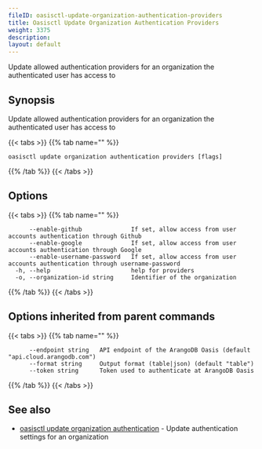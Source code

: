```yaml
---
fileID: oasisctl-update-organization-authentication-providers
title: Oasisctl Update Organization Authentication Providers
weight: 3375
description: 
layout: default
---
```

Update allowed authentication providers for an organization the authenticated user has access to

## Synopsis

Update allowed authentication providers for an organization the authenticated user has access to

{{< tabs >}}
{{% tab name="" %}}
```
oasisctl update organization authentication providers [flags]
```
{{% /tab %}}
{{< /tabs >}}

## Options

{{< tabs >}}
{{% tab name="" %}}
```
      --enable-github              If set, allow access from user accounts authentication through Github
      --enable-google              If set, allow access from user accounts authentication through Google
      --enable-username-password   If set, allow access from user accounts authentication through username-password
  -h, --help                       help for providers
  -o, --organization-id string     Identifier of the organization
```
{{% /tab %}}
{{< /tabs >}}

## Options inherited from parent commands

{{< tabs >}}
{{% tab name="" %}}
```
      --endpoint string   API endpoint of the ArangoDB Oasis (default "api.cloud.arangodb.com")
      --format string     Output format (table|json) (default "table")
      --token string      Token used to authenticate at ArangoDB Oasis
```
{{% /tab %}}
{{< /tabs >}}

## See also

* [oasisctl update organization authentication](oasisctl-update-organization-authentication)	 - Update authentication settings for an organization

